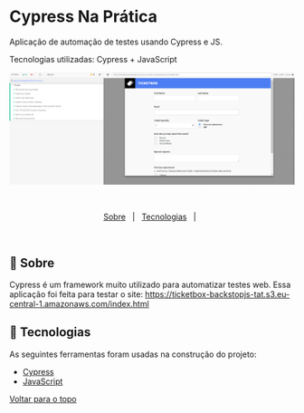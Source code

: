 # Cypress Na Prática

<p>Aplicação de automação de testes usando Cypress e JS.</p>

<p>Tecnologias utilizadas: Cypress + JavaScript</p>
 
  <img src="cypress.png" alt="Cypress" />

  &#xa0;


</div>

<p align="center">
  <a href="#dart-sobre">Sobre</a> &#xa0; | &#xa0;   
  <a href="#rocket-tecnologias">Tecnologias</a> &#xa0; | &#xa0;
 </p>

<br>

## :dart: Sobre ##

Cypress é um framework muito utilizado para automatizar testes web. Essa aplicação foi feita para testar o site: https://ticketbox-backstopjs-tat.s3.eu-central-1.amazonaws.com/index.html

## :rocket: Tecnologias ##

As seguintes ferramentas foram usadas na construção do projeto:

- [Cypress](https://www.cypress.io/)
- [JavaScript](https://developer.mozilla.org/pt-BR/docs/Web/JavaScript)


<a href="#top">Voltar para o topo</a>

